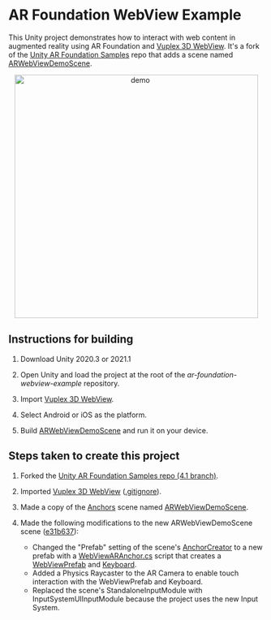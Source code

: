 # AR Foundation WebView Example

This Unity project demonstrates how to interact with web content in augmented reality using AR Foundation and [Vuplex 3D WebView](https://developer.vuplex.com/webview/overview). It's a fork of the [Unity AR Foundation Samples](https://github.com/Unity-Technologies/arfoundation-samples) repo that adds a scene named [ARWebViewDemoScene](./Assets/Vuplex/ARWebViewExample/Scenes).

<p align="center">
  <img alt="demo" src="./demo.gif" width="480">
</p>

## Instructions for building

1. Download Unity 2020.3 or 2021.1

2. Open Unity and load the project at the root of the *ar-foundation-webview-example* repository.

3. Import [Vuplex 3D WebView](https://developer.vuplex.com/webview/overview).

4. Select Android or iOS as the platform.

5. Build [ARWebViewDemoScene](./Assets/Vuplex/ArWebViewExample/Scenes) and run it on your device.

## Steps taken to create this project

1. Forked the [Unity AR Foundation Samples repo (4.1 branch)](https://github.com/Unity-Technologies/arfoundation-samples/tree/4.1).

2. Imported [Vuplex 3D WebView](https://developer.vuplex.com/webview/overview) ([.gitignore](https://github.com/vuplex/ar-foundation-webview-example/blob/83323472959cf110c7196e5c05a323cd07828967/.gitignore#L45)).

3. Made a copy of the [Anchors](./Assets/Scenes/Anchors.unity) scene named [ARWebViewDemoScene](./Assets/Vuplex/ARWebViewExample/Scenes).

4. Made the following modifications to the new ARWebViewDemoScene scene ([e31b637](https://github.com/vuplex/ar-foundation-webview-example/commit/e31b63736a6f6042d6c5bce2e6ba134870c0d889)):
    - Changed the "Prefab" setting of the scene's [AnchorCreator](./Assets/Scripts/AnchorCreator.cs) to a new prefab with a [WebViewARAnchor.cs](./Assets/Vuplex/ARWebViewExample/Scripts/WebViewARAnchor.cs) script that creates a [WebViewPrefab](https://developer.vuplex.com/webview/WebViewPrefab) and [Keyboard](https://developer.vuplex.com/webview/Keyboard).
    - Added a Physics Raycaster to the AR Camera to enable touch interaction with the WebViewPrefab and Keyboard.
    - Replaced the scene's StandaloneInputModule with InputSystemUIInputModule because the project uses the new Input System.
